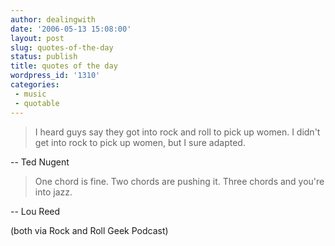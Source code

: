 ```yaml
---
author: dealingwith
date: '2006-05-13 15:08:00'
layout: post
slug: quotes-of-the-day
status: publish
title: quotes of the day
wordpress_id: '1310'
categories:
 - music
 - quotable
---
```


> I heard guys say they got into rock and roll to pick up women. I didn't get into rock to pick up women, but I sure adapted.

-- Ted Nugent

> One chord is fine. Two chords are pushing it. Three chords and you're into jazz.

-- Lou Reed

(both via Rock and Roll Geek Podcast)
